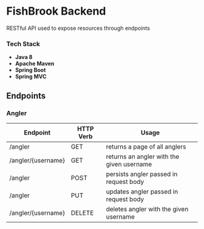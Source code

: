 # FishBrook Backend
RESTful API used to expose resources through endpoints

### Tech Stack
* __Java 8__
* __Apache Maven__
* __Spring Boot__
* __Spring MVC__

## Endpoints

### Angler
| Endpoint | HTTP Verb | Usage |
| --------- | ----------- | ----- |
| /angler    | GET | returns a page of all anglers  |
| /angler/{username}      | GET  | returns an angler with the given username  |
| /angler    | POST  | persists angler passed in request body |
| /angler    | PUT |  updates angler passed in request body  |
| /angler/{username}    | DELETE |  deletes angler with the given username  |
